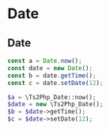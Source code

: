 Date
======

## Date

```ts
const a = Date.now();
const date = new Date();
const b = date.getTime();
const c = date.setDate(12);
```

```php
$a = \Ts2Php_Date::now();
$date = new \Ts2Php_Date();
$b = $date->getTime();
$c = $date->setDate(12);
```